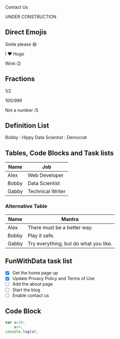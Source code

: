 Contact Us

UNDER CONSTRUCTION

## Direct Emojis

Smile please :smile:

I :heart: Hugo

Wink :wink:

## __Fractions__

1/2

100/999

Not a number /5

## Definition List

Bobby
 : Hippy Data Scientist
 : Democrat


## __Tables, Code Blocks and Task lists__

Name  | Job
---------|-------
Alex  | Web Developer
Bobby | Data Scientist
Gabby | Technical Writer

### __Alternative Table__

| Name  | Mantra |
| --- | --- |
| Alex | There must be a better way. |
| Bobby | Play it safe. |
| Gabby | Try everything, but do what you like. |

## __FunWithData task list__

 - [x] Get the home page up
 - [x] Update Privacy Policy and Terms of Use
 - [ ] Add the about page
 - [ ] Start the blog
 - [ ] Enable contact us

## __Code Block__

```javascript
var x=10;
  	x++;
console.log(x);
```







